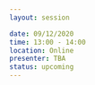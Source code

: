 ```yaml
---
layout: session

date: 09/12/2020
time: 13:00 - 14:00
location: Online
presenter: TBA
status: upcoming
---
```

